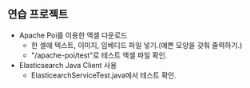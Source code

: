 ## 연습 프로젝트

- Apache Poi를 이용한 엑셀 다운로드
  - 한 셀에 텍스트, 이미지, 임베디드 파일 넣기.(예쁜 모양을 갖춰 줄력하기.)
  - "/apache-poi/test"로 테스트 엑셀 파일 확인.
- Elasticsearch Java Client 사용
  - ElasticearchServiceTest.java에서 테스트 확인.
